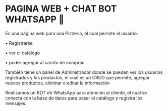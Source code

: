  #                                       PAGINA WEB + CHAT BOT WHATSAPP 🤖


Es una página web para una Pizzería, el cual permite al usuario:

•	Registrarse

•	ver el catálogo

•	poder agregar al carrito de compras

También tiene un panel de Administrador donde se pueden ver los usuarios registrados y los productos, el cual es un CRUD que permite, agregar nuevos productos, eliminar o editar la información 

Realizamos un BOT de WhatsApp para atención al cliente, el cual se conecta con la base de datos para pasar el catálogo y registra los mensajes. 
